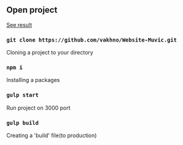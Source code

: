 ## Open project

[See result](https://vakhno.github.io/Website-Muvic/)

### `git clone https://github.com/vakhno/Website-Muvic.git`

Cloning a project to your directory

### `npm i`

Installing a packages

### `gulp start`

Run project on 3000 port

### `gulp build`

Creating a 'build' file(to production)

